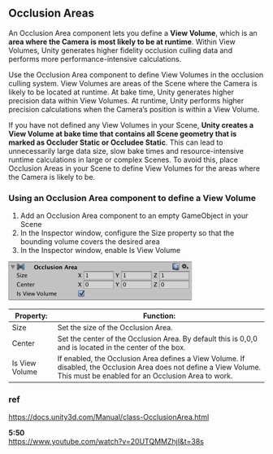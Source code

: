 ## Occlusion Areas
An Occlusion Area component lets you define a **View Volume**, which is an **area where the Camera is most likely to be at runtime**. Within View Volumes, Unity generates higher fidelity occlusion culling data and performs more performance-intensive calculations.

Use the Occlusion Area component to define View Volumes in the occlusion culling
 system. View Volumes are areas of the Scene
 where the Camera
 is likely to be located at runtime. At bake time, Unity generates higher precision data within View Volumes. At runtime, Unity performs higher precision calculations when the Camera’s position is within a View Volume.

If you have not defined any View Volumes in your Scene, **Unity creates a View Volume at bake time that contains all Scene geometry that is marked as Occluder Static or Occludee Static**. This can lead to unnecessarily large data size, slow bake times and resource-intensive runtime calculations in large or complex Scenes. To avoid this, place Occlusion Areas in your Scene to define View Volumes for the areas where the Camera is likely to be.


### Using an Occlusion Area component to define a View Volume
1. Add an Occlusion Area component to an empty GameObject in your Scene
2. In the Inspector window, configure the Size property so that the bounding volume covers the desired area
3. In the Inspector window, enable Is View Volume

![](./Inspector-OcclusionArea.png)

| Property: | Function: |
| --- | --- |
| Size | Set the size of the Occlusion Area. |
| Center | Set the center of the Occlusion Area. By default this is 0,0,0 and is located in the center of the box. |
| Is View Volume | If enabled, the Occlusion Area defines a View Volume. If disabled, the Occlusion Area does not define a View Volume. This must be enabled for an Occlusion Area to work. |


### ref
https://docs.unity3d.com/Manual/class-OcclusionArea.html

**5:50** \
https://www.youtube.com/watch?v=20UTQMMZhjI&t=38s
